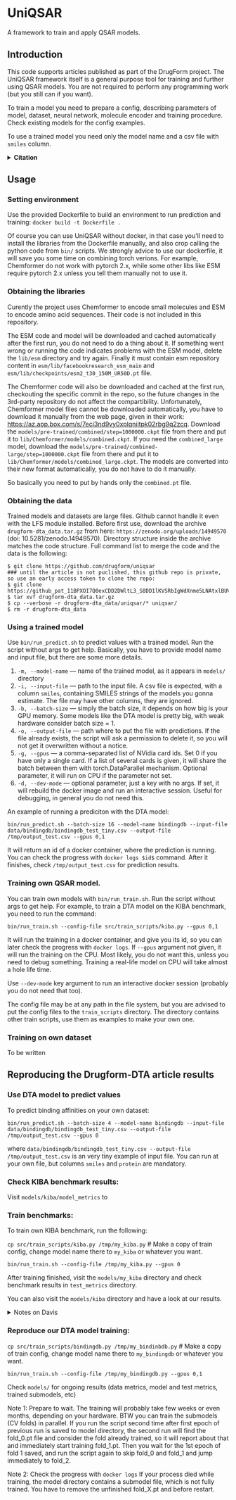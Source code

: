# UniQSAR
A framework to train and apply QSAR models.
<!--
![Static Badge](https://img.shields.io/badge/DrugForm-UniQSAR-UniQSAR)
![GitHub top language](https://img.shields.io/github/languages/top/drugform/uniqsar)
![GitHub](https://img.shields.io/github/license/drugform/uniqsar)
![GitHub Repo stars](https://img.shields.io/github/stars/drugform/uniqsar)
![GitHub issues](https://img.shields.io/github/issues/drugform/uniqsar)
-->

## Introduction
This code supports articles published as part of the DrugForm project. 
The UniQSAR framework itself is a general purpose tool for training and further using QSAR models. You are not required to perform any programming work (but you still can if you want).

To train a model you need to prepare a config, describing parameters of model, dataset, neural network, molecule encoder and training procedure. Check existing models for the config examples.

To use a trained model you need only the model name and a csv file with `smiles` column.

<details><summary><b>Citation</b></summary>

  For DTA model:
```bibtex
@article{...}
```
  
For UniQSAR framework:
```bibtex
@article{...}
```
</details>

## Usage
### Setting environment
Use the provided Dockerfile to build an environment to run prediction and training: `docker build -t Dockerfile .` 

Of course you can use UniQSAR without docker, in that case you'll need to install the libraries from the Dockerfile manually, and also crop calling the python code from `bin/` scripts. We strongly advice to use our dockerfile, it will save you some time on combining torch verions. For example, Chemformer do not work with pytorch 2.x, while some other libs like ESM require pytorch 2.x unless you tell them manually not to use it.

### Obtaining the libraries
Curently the project uses Chemformer to encode small molecules and ESM to encode amino acid sequences. Their code is not included in this repository.

The ESM code and model will be downloaded and cached automatically after the first run, you do not need to do a thing about it. If something went wrong or running the code indicates problems with the ESM model, delete the `lib/esm` directory and try again. Finally it must contain esm repository content in `esm/lib/facebookresearch_esm_main` and `esm/lib/checkpoints/esm2_t30_150M_UR50D.pt` file. 

The Chemformer code will also be downloaded and cached at the first run, checkouting the specific commit in the repo, so the future changes in the 3rd-party repository do not affect the compartibility. Unfortunately, Chemformer model files cannot be downloaded automatically, you have to download it manually from the web page, given in their work: https://az.app.box.com/s/7eci3nd9vy0xplqniitpk02rbg9q2zcq. Download the `models/pre-trained/combined/step=1000000.ckpt` file from there and put it to `lib/Chemformer/models/combined.ckpt`. If you need the `combined_large` model, download the `models/pre-trained/combined-large/step=1000000.ckpt` file from there and put it to `lib/Chemformer/models/combined_large.ckpt`. The models are converted into their new format automatically, you do not have to do it manually.

So basically you need to put by hands only the `combined.pt` file.

### Obtaining the data
Trained models and datasets are large files. Github cannot handle it even with the LFS module installed. Before first use, download the archive `drugform-dta_data.tar.gz` from here: `https://zenodo.org/uploads/14949570` (doi: 10.5281/zenodo.14949570). Directory structure inside the archive matches the code structure. Full command list to merge the code and the data is the following:

```
$ git clone https://github.com/drugform/uniqsar
### until the article is not puclished, this github repo is private, so use an early access token to clone the repo: 
$ git clone https://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@github.com/drugform/uniqsar
$ tar xvf drugform-dta_data.tar.gz
$ cp --verbose -r drugform-dta_data/uniqsar/* uniqsar/
$ rm -r drugform-dta_data
```

### Using a trained model
Use `bin/run_predict.sh` to predict values with a trained model. Run the script without args to get help. Basically, you have to provide model name and input file, but there are some more details.

1. `-m, --model-name` — name of the trained model, as it appears in `models/` directory
2. `-i, --input-file` — path to the input file. A csv file is expected, with a column `smiles`, containing  SMILES strings of the models you gonna estimate. The file may have other columns, they are ignored.
3. `-b, --batch-size` — simply the batch size, it depends on how big is your GPU memory. Some models like the DTA model is pretty big, with weak hardware consider batch size = 1.
4. `-o, --output-file` — path where to put the file with predictions. If the file already exists, the script will ask a permission to delete it, so you will not get it overwritten without a notice.
5. `-g, --gpus` — a comma-separated list of NVidia card ids. Set 0 if you have only a single card. If a list of several cards is given, it will share the batch between them with torch.DataParallel mechanism. Optional parameter, it will run on CPU if the parameter not set.
6. `-d, --dev-mode` — optional parameter, just a key with no args. If set, it will rebuild the docker image and run an interactive session. Useful for debugging, in general you do not need this.

An example of running a prediciton with the DTA model:

`bin/run_predict.sh --batch-size 16 --model-name bindingdb --input-file data/bindingdb/bindingdb_test_tiny.csv --output-file /tmp/output_test.csv --gpus 0,1`

It will return an id of a docker container, where the prediction is running. You can check the progress with `docker logs $id$` command. After it finishes, check `/tmp/output_test.csv` for prediction results.

### Training own QSAR model.
You can train own models with `bin/run_train.sh`. Run the script without args to get help. For example, to train a DTA model on the KIBA benchmark, you need to run the command:

`bin/run_train.sh --config-file src/train_scripts/kiba.py --gpus 0,1`

It will run the training in a docker container, and give you its id, so you can later check the progress with `docker logs`. If `--gpus` argument not given, it will run the training on the CPU. Most likely, you do not want this, unless you need to debug something. Training a real-life model on CPU will take almost a hole life time.

Use `--dev-mode` key argument to run an interactive docker session (probably you do not need that too).

The config file may be at any path in the file system, but you are advised to put the config files to the `train_scripts` directory. The directory contains other train scripts, use them as examples to make your own one.

### Training on own dataset
To be written

## Reproducing the Drugform-DTA article results

### Use DTA model to predict values
To predict binding affinities on your own dataset:

`bin/run_predict.sh --batch-size 4 --model-name bindingdb --input-file data/bindingdb/bindingdb_test_tiny.csv --output-file /tmp/output_test.csv --gpus 0`

where `data/bindingdb/bindingdb_test_tiny.csv --output-file /tmp/output_test.csv` is an very tiny example of input file. You can run at your own file, but columns 
`smiles` and `protein` are mandatory.

### Check KIBA benchmark results:
Visit `models/kiba/model_metrics` to 

### Train benchmarks:
To train own KIBA benchmark, run the following:

`cp src/train_scripts/kiba.py /tmp/my_kiba.py` \# Make a copy of train config, change model name there to `my_kiba` or whatever you want.

`bin/run_train.sh --config-file /tmp/my_kiba.py --gpus 0`

After training finished, visit the `models/my_kiba` directory and check benchmark results in `test_metrics` directory.

You can also visit the `models/kiba` directory and have a look at our results.

<details><summary>Notes on Davis</summary>
Training Davis benchmark is the same, with words `kiba` replaced with `davis`. BTW we conside the Davis benchmark broken because it is 3/4 same value, so we encourage the community to work out another DTA benchmark, probably on the BindingDB basis.</details>

### Reproduce our DTA model training:

`cp src/train_scripts/bindingdb.py /tmp/my_bindinbdb.py` \# Make a copy of train config, change model name there to `my_bindingdb` or whatever you want.

`bin/run_train.sh --config-file /tmp/my_bindingdb.py --gpus 0,1`

Check `models/` for ongoing results (data metrics, model and test metrics, trained submodels, etc)

Note 1: Prepare to wait. The training will probably take few weeks or even months, depending on your hardware. BTW you can train the submodels (CV folds) in parallel. If you run the script second time after first epoch of previous run is saved to model directory, the second run will find the fold_0.pt file and consider the fold already trained, so it will report about that and immediately start training fold_1.pt. Then you wait for the 1st epoch of fold 1 saved, and run the script again to skip fold_0 and fold_1 and jump immediately to fold_2.

Note 2: Check the progress with `docker logs` If your process died while training, the model directory contains a submodel file, which is not fully trained. You have to remove the unfinished fold_X.pt and before restart. 


